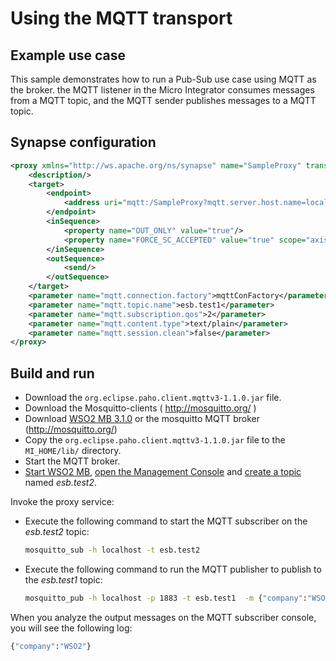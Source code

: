 # Using the MQTT transport
## Example use case
This sample demonstrates how to run a Pub-Sub use case using MQTT as the broker.  the MQTT listener in the Micro Integrator consumes messages from a MQTT topic, and the MQTT sender publishes messages to a MQTT topic.

## Synapse configuration

```xml
<proxy xmlns="http://ws.apache.org/ns/synapse" name="SampleProxy" transports="mqtt" startOnLoad="true" trace="disable">
    <description/>
    <target>
        <endpoint>
            <address uri="mqtt:/SampleProxy?mqtt.server.host.name=localhost&amp;mqtt.server.port=1883&amp;mqtt.client.id=esb.test.sender&amp;mqtt.topic.name=esb.test2&amp;mqtt.subscription.qos=2&amp;mqtt.blocking.sender=true"/>
        </endpoint>
        <inSequence>
            <property name="OUT_ONLY" value="true"/>
            <property name="FORCE_SC_ACCEPTED" value="true" scope="axis2" type="STRING"/>
        </inSequence>
        <outSequence>
            <send/>
        </outSequence>
    </target>
    <parameter name="mqtt.connection.factory">mqttConFactory</parameter>
    <parameter name="mqtt.topic.name">esb.test1</parameter>
    <parameter name="mqtt.subscription.qos">2</parameter>
    <parameter name="mqtt.content.type">text/plain</parameter>
    <parameter name="mqtt.session.clean">false</parameter>
</proxy>  
```

## Build and run

-   Download the `org.eclipse.paho.client.mqttv3-1.1.0.jar`
    file.
-   Download the Mosquitto-clients ( <http://mosquitto.org/> )
-   Download [WSO2 MB 3.1.0](http://wso2.com/products/message-broker/) or the mosquitto MQTT broker (http://mosquitto.org/)
-   Copy the `org.eclipse.paho.client.mqttv3-1.1.0.jar` file to the `MI_HOME/lib/` directory.
-   Start the MQTT broker.
-   [Start WSO2 MB](https://docs.wso2.com/display/MB310/Running+the+Product#RunningtheProduct-Startingtheserver), [open the Management Console](https://docs.wso2.com/display/MB310/Running+the+Product#RunningtheProduct-AccessingtheManagementConsole) and [create a
    topic](https://docs.wso2.com/display/MB310/Managing+Topics+and+Sub+Topics#ManagingTopicsandSubTopics-AddingtopicsfromthemanagementconsoleAdd)
    named *esb.test2*.

Invoke the proxy service:

-   Execute the following command to start the MQTT subscriber on the
    *esb.test2* topic:

    ```bash
    mosquitto_sub -h localhost -t esb.test2
    ```

-   Execute the following command to run the MQTT publisher to publish
    to the *esb.test1* topic:

    ```bash
    mosquitto_pub -h localhost -p 1883 -t esb.test1  -m {"company":"WSO2"}
    ```

When you analyze the output messages on the MQTT subscriber console, you
will see the following log:

```bash
{"company":"WSO2"}
```
